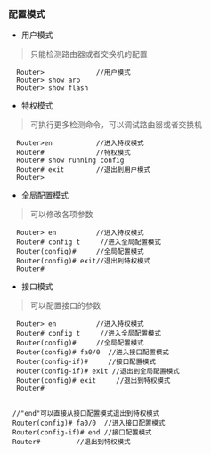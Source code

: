 ### 配置模式
- 用户模式
>只能检测路由器或者交换机的配置  

      Router>             //用户模式
      Router> show arp   
      Router> show flash
- 特权模式
>可执行更多检测命令，可以调试路由器或者交换机

      Router>en           //进入特权模式
      Router#             //特权模式
      Router# show running config
      Router# exit        //退出到用户模式
      Router>            
- 全局配置模式
> 可以修改各项参数  

      Router> en          //进入特权模式
      Router# config t     //进入全局配置模式
      Router(config)#     //全局配置模式
      Router(config)# exit//退出到特权模式
      Router#             

- 接口模式
> 可以配置接口的参数 

      Router> en          //进入特权模式
      Router# config t     //进入全局配置模式
      Router(config)#     //全局配置模式
      Router(config)# fa0/0  //进入接口配置模式
      Router(config-if)#     //接口配置模式
      Router(config-if)# exit //退出到全局配置模式
      Router(config)# exit     //退出到特权模式
      Router#  


     //"end"可以直接从接口配置模式退出到特权模式
     Router(config)# fa0/0  //进入接口配置模式
     Router(config-if)# end //接口配置模式
     Router#         //退出到特权模式
     